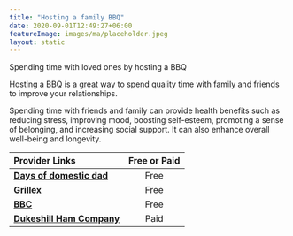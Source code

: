 ```yaml
---
title: "Hosting a family BBQ"
date: 2020-09-01T12:49:27+06:00
featureImage: images/ma/placeholder.jpeg
layout: static
---
```


Spending time with loved ones by hosting a BBQ

Hosting a BBQ is a great way to spend quality time with family and friends to improve your relationships.

Spending time with friends and family can provide health benefits such as reducing stress, improving mood, boosting self-esteem, promoting a sense of belonging, and increasing social support. It can also enhance overall well-being and longevity.

| Provider Links      | Free or Paid  |  
| :-----------          | :--------------:      |  
| [**Days of domestic dad**](https://daysofadomesticdad.com/the-perfect-family-bbq/) | Free | 
| [**Grillex**](https://grillex.com.au/insights/how-bbqs-bring-people-together-the-importance-of-bbqs-in-public-spaces/) | Free | 
| [**BBC**](https://www.bbcgoodfood.com/howto/guide/top-5-family-barbecue-recipes) | Free | 
| [**Dukeshill Ham Company**](https://www.dukeshillham.co.uk/) | Paid | 
  

<br/><br/>






